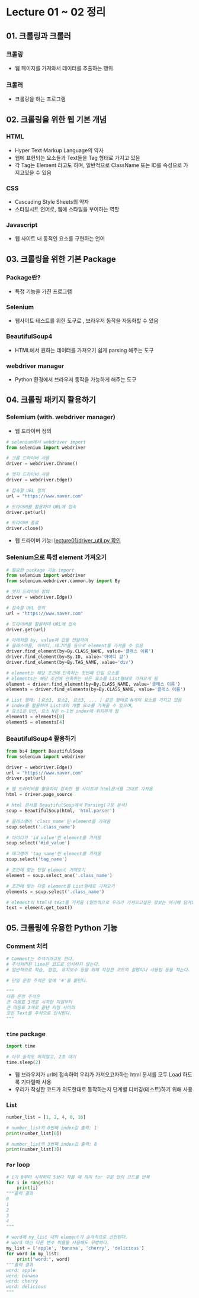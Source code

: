 # Lecture 01 ~ 02 정리

## 01. 크롤링과 크롤러
### 크롤링
- 웹 페이지를 가져와서 데이터를 추출하는 행위
### 크롤러
- 크롤링을 하는 프로그램

## 02. 크롤링을 위한 웹 기본 개념
### HTML
- Hyper Text Markup Language의 약자
- 웹에 표현되는 요소들과 Text들을 Tag 형태로 가지고 있음
- 각 Tag는 Element 라고도 하며, 일반적으로 ClassName 또는 ID를 속성으로 가지고있을 수  있음
### CSS
- Cascading Style Sheets의 약자
- 스타일시트 언어로, 웹에 스타일을 부여하는 역할
### Javascript
- 웹 사이트 내 동적인 요소를 구현하는 언어

## 03. 크롤링을 위한 기본 Package
### Package란?
- 특정 기능을 가진 프로그램
### Selenium
- 웹사이트 테스트를 위한 도구로 , 브라우저 동작을 자동화할 수 있음
### BeautifulSoup4
- HTML에서 원하는 데이터를 가져오기 쉽게 parsing 해주는 도구
### webdriver manager
- Python 환경에서 브라우저 동작을 가능하게 해주는 도구

## 04. 크롤링 패키지 활용하기
### Selemium (with. webdriver manager)
- 웹 드라이버 정의
```python
# selenium에서 webdriver import
from selenium import webdriver

# 크롬 드라이버 사용
driver = webdriver.Chrome()

# 엣지 드라이버 사용
driver = webdriver.Edge()

# 접속할 URL 정의
url = "https://www.naver.com"

# 드라이버를 활용하여 URL에 접속
driver.get(url)

# 드라이버 종료
driver.close()
```
- 웹 드라이버 기능: [lecture01/driver_util.py 확인](https://github.com/chris-dev-edu/crawling-and-NLP/blob/main/lecture01/driver_util.py)
### Selenium으로 특정 element 가져오기
```python
# 필요한 package 기능 import
from selenium import webdriver
from selenium.webdriver.common.by import By

# 엣지 드라이버 정의
driver = webdriver.Edge()

# 접속할 URL 정의
url = "https://www.naver.com"

# 드라이버를 활용하여 URL에 접속
driver.get(url)

# 아래처럼 by, value에 값을 전달하여
# 클래스이름, 아이디, 태그이름 등으로 element를 가져올 수 있음
driver.find_element(by=By.CLASS_NAME, value='클래스 이름')
driver.find_element(by=By.ID, value='아이디 값')
driver.find_element(by=By.TAG_NAME, value='div')

# element는 해당 조건에 만족하는 첫번째 단일 요소를
# elements는 해당 조건에 만족하는 모든 요소를 List형태로 가져오게 됨
element = driver.find_element(by=By.CLASS_NAME, value='클래스 이름')
elements = driver.find_elements(by=By.CLASS_NAME, value='클래스 이름')

# List 형태: [요소1, 요소2, 요소3, ... ] 같은 형태로 N개의 요소를 가지고 있음
# index를 활용하여 List내의 개별 요소를 가져올 수 있으며,
# 요소1은 0번, 요소 N은 n-1번 index에 위치하게 됨
element1 = elements[0]
element5 = elements[4]
```

### BeautifulSoup4 활용하기
```python
from bs4 import BeautifulSoup
from selenium import webdriver

driver = webdriver.Edge()
url = "https://www.naver.com"
driver.get(url)

# 웹 드라이버를 활용하여 접속한 웹 사이트의 html문서를 그대로 가져옴
html = driver.page_source

# html 문서를 BeautifulSoup에서 Parsing(구문 분석)
soup = BeautifulSoup(html, 'html.parser')

# 클래스명이 'class_name'인 element를 가져옴
soup.select('.class_name')

# 아이디가 'id_value'인 element를 가져옴
soup.select('#id_value')

# 태그명이 'tag_name'인 element를 가져옴
soup.select('tag_name')

# 조건에 맞는 단일 element 가져오기
element = soup.select_one('.class_name')

# 조건에 맞는 다중 element를 List형태로 가져오기
elements = soup.select('.class_name')

# element의 html내 text를 가져옴 (일반적으로 우리가 가져오고싶은 정보는 여기에 담겨있음)
text = element.get_text()
```

## 05. 크롤링에 유용한 Python 기능
### Comment 처리
```python
# Comment는 주석이라고도 한다.
# 주석처리된 line은 코드로 인식하지 않는다.
# 일반적으로 학습, 협업, 유지보수 등을 위해 작성한 코드의 설명이나 사용법 등을 적는다.

# 단일 문장 주석은 앞에 '#'을 붙인다.

"""
다중 문장 주석은
큰 따옴표 3개로 시작한 지점부터
큰 따옴표 3개로 끝낸 지점 사이의
모든 Text를 주석으로 인식한다.
"""
```
### `time` package
```python
import time

# 아무 동작도 하지않고, 2초 대기
time.sleep(2)
```
- 웹 브라우저가 url에 접속하여 우리가 가져오고자하는 html 문서를 모두 Load 하도록 기다릴때 사용
- 우리가 작성한 코드가 의도한대로 동작하는지 단계별 디버깅(테스트)하기 위해 사용
### List
```python
number_list = [1, 2, 4, 8, 16]

# number_list의 0번째 index값 출력: 1
print(number_list[0])

# number_list의 3번째 index값 출력: 8
print(number_list[3])
```
### `For` loop
```python
# i가 0부터 시작하여 5보다 작을 때 까지 for 구문 안의 코드를 반복
for i in range(5):
    print(i)
"""출력 결과
0
1
2
3
4
"""

# word에 my_list 내의 element가 순차적으로 선언된다.
# word 대신 다른 변수 이름을 사용해도 무방하다.
my_list = ['apple', 'banana', 'cherry', 'delicious']
for word in my_list:
    print("word:", word)
"""출력 결과
word: apple
word: banana
word: cherry
word: delicious
"""
```